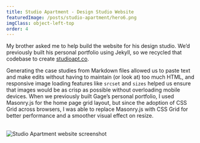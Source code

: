 ```yaml
---
title: Studio Apartment - Design Studio Website
featuredImage: /posts/studio-apartment/hero6.png
imgClass: object-left-top
order: 4
---
```


My brother asked me to help build the website for his design studio. We’d previously built his personal portfolio using Jekyll, so we recycled that codebase to create [studioapt.co](https://studioapt.co).

Generating the case studies from Markdown files allowed us to paste text and make edits without having to maintain (or look at) too much HTML, and responsive image loading features like `srcset` and `sizes` helped us ensure that images would be as crisp as possible without overloading mobile devices. When we previously built Gage’s personal portfolio, I used Masonry.js for the home page grid layout, but since the adoption of CSS Grid across browsers, I was able to replace Masonry.js with CSS Grid for better performance and a smoother visual effect on resize.

<br>

<img alt="Studio Apartment website screenshot" src="/posts/studio-apartment/33.png" />
